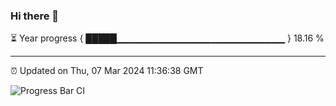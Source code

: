 ### Hi there 👋

⏳ Year progress { █████▁▁▁▁▁▁▁▁▁▁▁▁▁▁▁▁▁▁▁▁▁▁▁▁▁ } 18.16 %

---

⏰ Updated on Thu, 07 Mar 2024 11:36:38 GMT

![Progress Bar CI](https://github.com/IshwaranRudhara/GIT-ACTION/workflows/Progress%20Bar%20CI/badge.svg)
